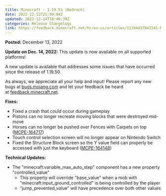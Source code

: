 ```yaml
---
title: Minecraft - 1.19.51 (Bedrock)
date: 2022-12-12T21:59:04Z
updated: 2022-12-14T18:46:39Z
categories: Release Changelogs
link: https://feedback.minecraft.net/hc/en-us/articles/11394437843341-Minecraft-1-19-51-Bedrock-
---
```


**Posted:** December 13, 2022

**Update on Dec. 14, 2022:** This update is now available on all supported platforms!

A new update is available that addresses some issues that have occurred since the release of 1.19.50.

As always, we appreciate all your help and input! Please report any new bugs at [bugs.mojang.com](http://bugs.mojang.com/) and let your feedback be heard at [feedback.minecraft.net](http://feedback.minecraft.net/).

**Fixes:**

- Fixed a crash that could occur during gameplay
- Pistons can no longer recreate moving blocks that were destroyed mid-move
- Horses can no longer be pushed over Fences with Carpets on top ([MCPE-164717](https://bugs.mojang.com/browse/MCPE-164717))
- Touch control selection screen will no longer appear on Nintendo Switch
- Fixed the Structure Block screen so the Y value field can properly be accessed with just the keyboard ([MCPE-164148](https://bugs.mojang.com/browse/MCPE-164148))

**Technical Updates:**

- The "minecraft:variable_max_auto_step" component has a new property "controlled_value"
  - This property will override "base_value" when a mob with "minecraft:input_ground_controlled" is being controlled by the player
  - "jump_prevented_value" will have precedence over both other values
